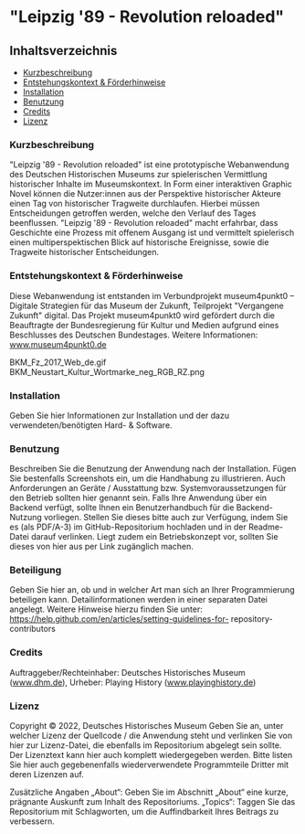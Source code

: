 # "Leipzig '89 - Revolution reloaded"


## Inhaltsverzeichnis
* [Kurzbeschreibung](#Kurzbeschreibung) 
* [Entstehungskontext & Förderhinweise](#Förderhinweis)
* [Installation](#Installation)
* [Benutzung](#Benutzung)
* [Credits](#Credits)
* [Lizenz](#Lizenz)


### Kurzbeschreibung ###

"Leipzig '89 - Revolution reloaded" ist eine prototypische Webanwendung des Deutschen Historischen Museums zur spielerischen Vermittlung historischer Inhalte im Museumskontext. In Form einer interaktiven Graphic Novel können die Nutzer:innen aus der Perspektive historischer Akteure einen Tag von historischer Tragweite durchlaufen. Hierbei müssen Entscheidungen getroffen werden, welche den Verlauf des Tages beenflussen. "Leipzig '89 - Revolution reloaded" macht erfahrbar, dass Geschichte eine Prozess mit offenem Ausgang ist und vermittelt spielerisch einen multiperspektischen Blick auf historische Ereignisse, sowie die Tragweite historischer Entscheidungen.


### Entstehungskontext & Förderhinweise ###

Diese Webanwendung ist entstanden im Verbundprojekt museum4punkt0 – Digitale Strategien für das Museum der Zukunft, Teilprojekt "Vergangene Zukunft" digital. Das Projekt museum4punkt0 wird gefördert durch die Beauftragte der Bundesregierung für Kultur und Medien aufgrund eines Beschlusses des Deutschen Bundestages. Weitere Informationen: www.museum4punkt0.de

BKM_Fz_2017_Web_de.gif
BKM_Neustart_Kultur_Wortmarke_neg_RGB_RZ.png


### Installation ###
Geben Sie hier Informationen zur Installation und der dazu verwendeten/benötigten Hard- & Software.


### Benutzung ###
Beschreiben Sie die Benutzung der Anwendung nach der Installation. Fügen Sie bestenfalls Screenshots ein, um die Handhabung zu illustrieren. Auch Anforderungen an Geräte / Ausstattung bzw. Systemvoraussetzungen für den Betrieb sollten hier genannt sein. Falls Ihre Anwendung über ein Backend verfügt, sollte Ihnen ein Benutzerhandbuch für die Backend-Nutzung vorliegen. Stellen Sie dieses bitte auch zur Verfügung, indem Sie es (als PDF/A-3) im GitHub-Repositorium hochladen und in der Readme-Datei darauf verlinken. Liegt zudem ein Betriebskonzept vor, sollten Sie dieses von hier aus per Link zugänglich machen.

### Beteiligung ###
Geben Sie hier an, ob und in welcher Art man sich an Ihrer Programmierung beteiligen kann. Detailinformationen werden in einer separaten Datei angelegt. Weitere Hinweise hierzu finden Sie unter: https://help.github.com/en/articles/setting-guidelines-for- repository-contributors

### Credits ###
Auftraggeber/Rechteinhaber: Deutsches Historisches Museum (www.dhm.de), Urheber: Playing History (www.playinghistory.de)

### Lizenz ###
Copyright © 2022, Deutsches Historisches Museum
Geben Sie an, unter welcher Lizenz der Quellcode / die Anwendung steht und verlinken Sie von hier zur Lizenz-Datei, die ebenfalls im Repositorium abgelegt sein sollte. Der Lizenztext kann hier auch komplett wiedergegeben werden.
Bitte listen Sie hier auch gegebenenfalls wiederverwendete Programmteile Dritter mit deren Lizenzen auf.

Zusätzliche Angaben
„About“: Geben Sie im Abschnitt „About“ eine kurze, prägnante Auskunft zum Inhalt des Repositoriums.
„Topics“: Taggen Sie das Repositorium mit Schlagworten, um die Auffindbarkeit Ihres Beitrags zu verbessern.

